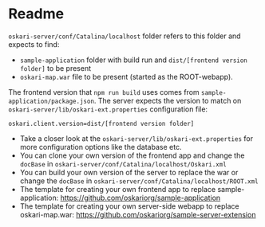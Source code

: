 # Readme

`oskari-server/conf/Catalina/localhost` folder refers to this folder and expects to find:
- `sample-application` folder with build run and `dist/[frontend version folder]` to be present
- `oskari-map.war` file to be present (started as the ROOT-webapp).

The frontend version that `npm run build` uses comes from `sample-application/package.json`.
The server expects the version to match on `oskari-server/lib/oskari-ext.properties` configuration file:

```properties
oskari.client.version=dist/[frontend version folder]
```

- Take a closer look at the `oskari-server/lib/oskari-ext.properties` for more configuration options like the database etc.
- You can clone your own version of the frontend app and change the `docBase` in `oskari-server/conf/Catalina/localhost/Oskari.xml`
- You can build your own version of the server to replace the war or change the `docBase` in `oskari-server/conf/Catalina/localhost/ROOT.xml`
- The template for creating your own frontend app to replace sample-application: https://github.com/oskariorg/sample-application
- The template for creating your own server-side webapp to replace oskari-map.war: https://github.com/oskariorg/sample-server-extension
